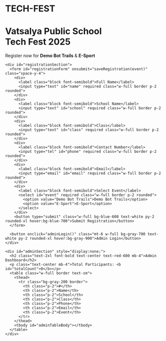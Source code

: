 # TECH-FEST

<!DOCTYPE html>
<html lang="en">
<head>
  <meta charset="UTF-8">
  <meta name="viewport" content="width=device-width, initial-scale=1.0">
  <title>Vatsalya Public School - Tech Fest 2025</title>
  <link href="https://cdn.jsdelivr.net/npm/tailwindcss@2.2.19/dist/tailwind.min.css" rel="stylesheet">
  <script>
    const SCRIPT_URL = "https://script.google.com/macros/s/AKfycbxLS0Fajm2Hc3llysjAmthw10g4CP3F3NSo3BFLsM2VLzEFFQBWwdakLheeD0q8XhGulw/exec";

    async function saveRegistration(event) {
      event.preventDefault();
      const formData = {
        name: document.getElementById('name').value,
        school: document.getElementById('school').value,
        class: document.getElementById('class').value,
        phone: document.getElementById('phone').value,
        email: document.getElementById('email').value,
        event: document.getElementById('event').value
      };

      const response = await fetch(SCRIPT_URL, {
        method: "POST",
        body: JSON.stringify(formData),
        headers: { "Content-Type": "application/json" }
      });

      if (response.ok) {
        alert("✅ Registration saved in Google Sheet!");
        document.getElementById("registrationForm").reset();
      } else {
        alert("❌ Error saving registration.");
      }
    }

    function adminLogin() {
      const password = prompt("Enter Admin Password:");
      if (password === "shivin joshi") {
        showAdminPanel();
      } else {
        alert("❌ Incorrect Password");
      }
    }

    async function showAdminPanel() {
      document.getElementById("registrationSection").style.display = "none";
      document.getElementById("adminSection").style.display = "block";

      const response = await fetch(SCRIPT_URL);
      const registrations = await response.json();

      const tbody = document.getElementById("adminTableBody");
      tbody.innerHTML = "";
      registrations.forEach((reg, index) => {
        const row = `<tr class='border'>
          <td class='p-2'>${index + 1}</td>
          <td class='p-2'>${reg.name}</td>
          <td class='p-2'>${reg.school}</td>
          <td class='p-2'>${reg.class}</td>
          <td class='p-2'>${reg.phone}</td>
          <td class='p-2'>${reg.email}</td>
          <td class='p-2'>${reg.event}</td>
        </tr>`;
        tbody.innerHTML += row;
      });

      document.getElementById("totalCount").innerText = registrations.length;
    }
  </script>
</head>
<body class="bg-gray-100">
  <div class="max-w-3xl mx-auto bg-white shadow-2xl rounded-2xl p-8 mt-10">
    <h1 class="text-3xl font-bold text-center text-blue-600 mb-6">Vatsalya Public School<br>Tech Fest 2025</h1>
    <p class="text-center text-gray-600 mb-6">Register now for <b>Demo Bot Trails</b> & <b>E-Sport</b></p>

    <div id="registrationSection">
      <form id="registrationForm" onsubmit="saveRegistration(event)" class="space-y-4">
        <div>
          <label class="block font-semibold">Full Name</label>
          <input type="text" id="name" required class="w-full border p-2 rounded">
        </div>
        <div>
          <label class="block font-semibold">School Name</label>
          <input type="text" id="school" required class="w-full border p-2 rounded">
        </div>
        <div>
          <label class="block font-semibold">Class</label>
          <input type="text" id="class" required class="w-full border p-2 rounded">
        </div>
        <div>
          <label class="block font-semibold">Contact Number</label>
          <input type="tel" id="phone" required class="w-full border p-2 rounded">
        </div>
        <div>
          <label class="block font-semibold">Email</label>
          <input type="email" id="email" required class="w-full border p-2 rounded">
        </div>
        <div>
          <label class="block font-semibold">Select Event</label>
          <select id="event" required class="w-full border p-2 rounded">
            <option value="Demo Bot Trails">Demo Bot Trails</option>
            <option value="E-Sport">E-Sport</option>
          </select>
        </div>
        <button type="submit" class="w-full bg-blue-600 text-white py-2 rounded-xl hover:bg-blue-700">Submit Registration</button>
      </form>

      <button onclick="adminLogin()" class="mt-6 w-full bg-gray-700 text-white py-2 rounded-xl hover:bg-gray-900">Admin Login</button>
    </div>

    <div id="adminSection" style="display:none;">
      <h2 class="text-2xl font-bold text-center text-red-600 mb-4">Admin Dashboard</h2>
      <p class="text-center mb-4">Total Participants: <b id="totalCount">0</b></p>
      <table class="w-full border text-sm">
        <thead>
          <tr class="bg-gray-200 border">
            <th class="p-2">#</th>
            <th class="p-2">Name</th>
            <th class="p-2">School</th>
            <th class="p-2">Class</th>
            <th class="p-2">Phone</th>
            <th class="p-2">Email</th>
            <th class="p-2">Event</th>
          </tr>
        </thead>
        <tbody id="adminTableBody"></tbody>
      </table>
    </div>
  </div>
</body>
</html>
